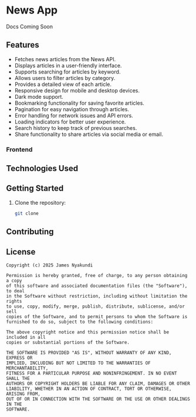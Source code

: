 # News App
Docs Coming Soon

## Features
- Fetches news articles from the News API.
- Displays articles in a user-friendly interface.
- Supports searching for articles by keyword.
- Allows users to filter articles by category.
- Provides a detailed view of each article.
- Responsive design for mobile and desktop devices.
- Dark mode support.
- Bookmarking functionality for saving favorite articles.
- Pagination for easy navigation through articles.
- Error handling for network issues and API errors.
- Loading indicators for better user experience.
- Search history to keep track of previous searches.
- Share functionality to share articles via social media or email.

### Frontend

## Technologies Used

## Getting Started
1. Clone the repository:
   ```bash
   git clone 
   ```

## Contributing


## License
```
Copyright (c) 2025 James Nyakundi

Permission is hereby granted, free of charge, to any person obtaining a copy
of this software and associated documentation files (the "Software"), to deal
in the Software without restriction, including without limitation the rights
to use, copy, modify, merge, publish, distribute, sublicense, and/or sell
copies of the Software, and to permit persons to whom the Software is
furnished to do so, subject to the following conditions:

The above copyright notice and this permission notice shall be included in all
copies or substantial portions of the Software.

THE SOFTWARE IS PROVIDED "AS IS", WITHOUT WARRANTY OF ANY KIND, EXPRESS OR
IMPLIED, INCLUDING BUT NOT LIMITED TO THE WARRANTIES OF MERCHANTABILITY,
FITNESS FOR A PARTICULAR PURPOSE AND NONINFRINGEMENT. IN NO EVENT SHALL THE
AUTHORS OR COPYRIGHT HOLDERS BE LIABLE FOR ANY CLAIM, DAMAGES OR OTHER
LIABILITY, WHETHER IN AN ACTION OF CONTRACT, TORT OR OTHERWISE, ARISING FROM,
OUT OF OR IN CONNECTION WITH THE SOFTWARE OR THE USE OR OTHER DEALINGS IN THE
SOFTWARE.
```
